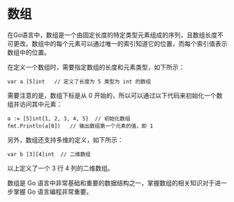 # 数组

在Go语言中，数组是一个由固定长度的特定类型元素组成的序列，且数组长度不可更改。数组中的每个元素可以通过唯一的索引知道它的位置，而每个索引值表示数组中的位置。

在定义一个数组时，需要指定数组的长度和元素类型，如下所示：

```
var a [5]int   // 定义了长度为 5 类型为 int 的数组
```

需要注意的是，数组下标是从 0 开始的，所以可以通过以下代码来初始化一个数组并访问其中元素：

```
a := [5]int{1, 2, 3, 4, 5}  // 初始化数组
fmt.Println(a[0])   // 输出数组第一个元素的值，即 1
```

另外，数组还支持多维的定义，如下所示：

```
var b [3][4]int  // 二维数组
```

以上定义了一个 3 行 4 列的二维数组。

数组是 Go 语言中非常基础和重要的数据结构之一，掌握数组的相关知识对于进一步掌握 Go 语言编程非常重要。